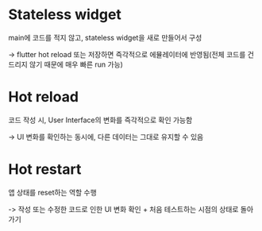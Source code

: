 # Stateless widget
main에 코드를 적지 않고, stateless widget을 새로 만들어서 구성 

-> flutter hot reload 또는 저장하면 즉각적으로 에뮬레이터에 반영됨(전체 코드를 건드리지 않기 때문에 매우 빠른 run 가능)

# Hot reload
코드 작성 시, User Interface의 변화를 즉각적으로 확인 가능함 

-> UI 변화를 확인하는 동시에, 다른 데이터는 그대로 유지할 수 있음

# Hot restart
앱 상태를 reset하는 역할 수행

-> 작성 또는 수정한 코드로 인한 UI 변화 확인 + 처음 테스트하는 시점의 상태로 돌아가기
